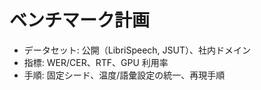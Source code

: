 # ベンチマーク計画

- データセット: 公開（LibriSpeech, JSUT）、社内ドメイン
- 指標: WER/CER、RTF、GPU 利用率
- 手順: 固定シード、温度/語彙設定の統一、再現手順